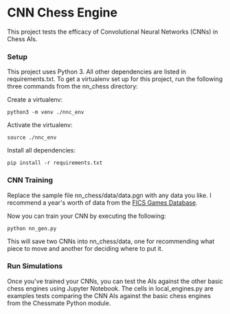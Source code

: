 # CNN Chess Engine

This project tests the efficacy of Convolutional Neural Networks (CNNs) in Chess AIs.

### Setup

This project uses Python 3. All other dependencies are listed in requirements.txt. To get a virtualenv set up for this project, run the following three commands from the nn_chess directory:

Create a virtualenv:

```
python3 -m venv ./nnc_env
```
Activate the virtualenv:
```
source ./nnc_env
```
Install all dependencies:
```
pip install -r requirements.txt
```

### CNN Training

Replace the sample file nn_chess/data/data.pgn with any data you like. I recommend a year's worth of data from the [FICS Games Database](https://www.ficsgames.org/download.html). 

Now you can train your CNN by executing the following: 
```
python nn_gen.py
```
This will save two CNNs into nn_chess/data, one for recommending what piece to move and another for deciding where to put it.

### Run Simulations

Once you've trained your CNNs, you can test the AIs against the other basic chess engines using Jupyter Notebook. The cells in local_engines.py are examples tests comparing the CNN AIs against the basic chess engines from the Chessmate Python module.